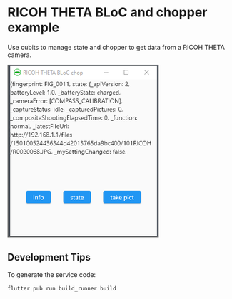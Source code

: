 # RICOH THETA BLoC and chopper example

Use cubits to manage state and chopper to get data from a RICOH THETA
camera.

![screenshot](readme_assets/screenshot_2021_12_15.png)

## Development Tips

To generate the service code:

```text
flutter pub run build_runner build
```